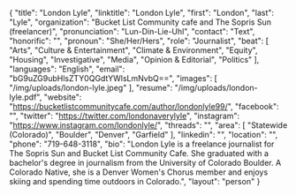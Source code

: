 {
  "title": "London Lyle",
  "linktitle": "London Lyle",
  "first": "London",
  "last": "Lyle",
  "organization": "Bucket List Community cafe and The Sopris Sun (freelancer)",
  "pronunciation": "Lun-Din-Lie-Uhl",
  "contact": "Text",
  "honorific": "",
  "pronoun": "She/Her/Hers",
  "role": "Journalist",
  "beat": [
    "Arts",
    "Culture & Entertainment",
    "Climate & Environment",
    "Equity",
    "Housing",
    "Investigative",
    "Media",
    "Opinion & Editorial",
    "Politics"
  ],
  "languages": "English",
  "email": "bG9uZG9ubHlsZTY0QGdtYWlsLmNvbQ==",
  "images": [
    "/img/uploads/london-lyle.jpeg"
  ],
  "resume": "/img/uploads/london-lyle.pdf",
  "website": "https://bucketlistcommunitycafe.com/author/londonlyle99/",
  "facebook": "",
  "twitter": "https://twitter.com/londonaverylyle",
  "instagram": "https://www.instagram.com/londonlyle/",
  "threads": "",
  "area": [
    "Statewide (Colorado)",
    "Boulder",
    "Denver",
    "Garfield"
  ],
  "linkedin": "",
  "location": "",
  "phone": "719-648-3118",
  "bio": "London Lyle is a freelance journalist for The Sopris Sun and Bucket List Community Cafe. She graduated with a bachelor's degree in journalism from the University of Colorado Boulder. A Colorado Native, she is a Denver Women's Chorus member and enjoys skiing and spending time outdoors in Colorado.",
  "layout": "person"
}
